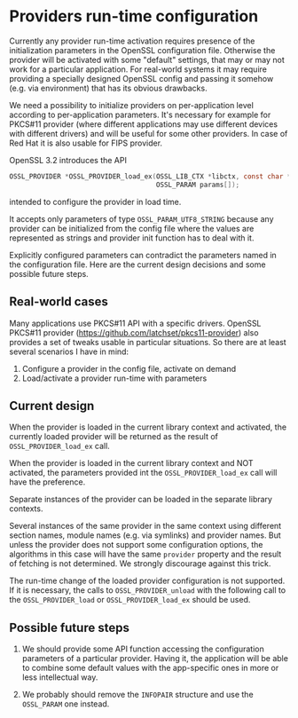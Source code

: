Providers run-time configuration
================================

Currently any provider run-time activation requires presence of the
initialization parameters in the OpenSSL configuration file. Otherwise the
provider will be activated with some "default" settings, that may or may not
work for a particular application. For real-world systems it may require
providing a specially designed OpenSSL config and passing it somehow (e.g. via
environment) that has its obvious drawbacks.

We need a possibility to initialize providers on per-application level
according to per-application parameters. It's necessary for example for PKCS#11
provider (where different applications may use different devices with different
drivers) and will be useful for some other providers. In case of Red Hat it is
also usable for FIPS provider.

OpenSSL 3.2 introduces the API

```C
OSSL_PROVIDER *OSSL_PROVIDER_load_ex(OSSL_LIB_CTX *libctx, const char *name,
                                     OSSL_PARAM params[]);
```

intended to configure the provider in load time.

It accepts only parameters of type `OSSL_PARAM_UTF8_STRING` because any
provider can be initialized from the config file where the values are
represented as strings and provider init function has to deal with it.

Explicitly configured parameters can contradict the parameters named in the
configuration file. Here are the current design decisions and some possible
future steps.

Real-world cases
----------------

Many applications use PKCS#11 API with a specific drivers. OpenSSL PKCS#11
provider (https://github.com/latchset/pkcs11-provider) also provides a set of
tweaks usable in particular situations. So there are at least several scenarios
I have in mind:

1. Configure a provider in the config file, activate on demand
2. Load/activate a provider run-time with parameters

Current design
--------------

When the provider is loaded in the current library context and activated, the
currently loaded provider will be returned as the result of
`OSSL_PROVIDER_load_ex` call.

When the provider is loaded in the current library context and NOT activated,
the parameters provided int the `OSSL_PROVIDER_load_ex` call will have the
preference.

Separate instances of the provider can be loaded in the separate library
contexts.

Several instances of the same provider in the same context using different
section names, module names (e.g. via symlinks) and provider names. But unless
the provider does not support some configuration options, the algorithms in
this case will have the same `provider` property and the result of fetching is
not determined. We strongly discourage against this trick.

The run-time change of the loaded provider configuration is not supported. If
it is necessary, the calls to `OSSL_PROVIDER_unload` with the following call to
the `OSSL_PROVIDER_load` or `OSSL_PROVIDER_load_ex` should be used.

Possible future steps
---------------------

1. We should provide some API function accessing the configuration parameters
   of a particular provider. Having it, the application will be able to combine
   some default values with the app-specific ones in more or less intellectual
   way.

2. We probably should remove the `INFOPAIR` structure and use the `OSSL_PARAM`
   one instead.
